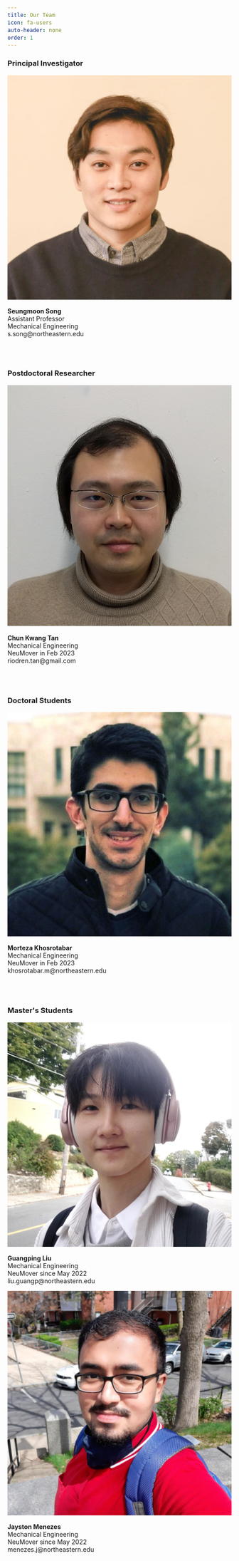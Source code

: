 ```yaml
---
title: Our Team
icon: fa-users
auto-header: none
order: 1
---
```




### **Principal Investigator**

<div class="group">
<div class="people">
	<div class="photo">
		<img src="/assets/people/seungmoon_song_2022.jpg" />
	</div>
	<div class="spec">
		<p>
		<strong>Seungmoon Song</strong><br>
		Assistant Professor<br>
		Mechanical Engineering<br>
		s.song@northeastern.edu<br>
		<a href="http://seungmoon.com/" target="_blank"><i class="fa fa-home"></i></a>&nbsp;
		<a href="
		https://scholar.google.com/citations?user=Ca2lQs8AAAAJ&hl=en" target="_blank">
		<i class="ai ai-google-scholar-square"></i></a>&nbsp;
		<a href="
		https://twitter.com/SeungmoonS" target="_blank"><i class="fa-brands fa-twitter"></i></a>&nbsp;
		<a href="
		https://github.com/smsong" target="_blank"><i class="fa-brands fa-github"></i></a>
		</p>
	</div>
</div>
</div>
<!--<div style="clear: both;" />-->
<br>

### **Postdoctoral Researcher**

<div class="group">
<div class="people">
	<div class="photo">
		<img src="/assets/people/postdoc_2023_chun_kwang_tan.jpg" />
	</div>
	<div class="spec">
		<p>
		<strong>Chun Kwang Tan</strong><br>
		Mechanical Engineering<br>
		NeuMover in Feb 2023<br>
		riodren.tan@gmail.com<br>
		<a href="
		https://scholar.google.com/citations?user=Qi8y8W4AAAAJ&hl=en" target="_blank">
		<i class="ai ai-google-scholar-square"></i></a>&nbsp;
		<a href="
		https://jp.linkedin.com/in/chun-kwang-tan-a806412b" target="_blank">
		<i class="fa-brands fa-linkedin"></i></a>
		</p>
	</div>
</div>
</div>

<br>


### **Doctoral Students**

<div class="group">
<div class="people">
	<div class="photo">
		<img src="/assets/people/phd_2023_morteza_khosrotabar.jpg" />
	</div>
	<div class="spec">
		<p>
		<strong>Morteza Khosrotabar</strong><br>
		Mechanical Engineering<br>
		NeuMover in Feb 2023<br>
		khosrotabar.m@northeastern.edu<br>
		<a href="
		https://scholar.google.com/citations?user=LQ75ksUAAAAJ&hl=en" target="_blank">
		<i class="ai ai-google-scholar-square"></i></a>&nbsp;
		<a href="
		https://ir.linkedin.com/in/mortybiomech" target="_blank">
		<i class="fa-brands fa-linkedin"></i></a>
		</p>
	</div>
</div>
</div>

<br>


### **Master's Students**

<div class="group">
<div class="people">
	<div class="photo">
		<img src="/assets/people/ms_2022_guangping_liu.jpg" />
	</div>
	<div class="spec">
		<p>
		<strong>Guangping Liu</strong><br>
		Mechanical Engineering<br>
		NeuMover since May 2022<br>
		liu.guangp@northeastern.edu<br>
		</p>
	</div>
</div>

<div class="people">
	<div class="photo">
		<img src="/assets/people/ms_2022_jayston_menezes.jpg" />
	</div>
	<div class="spec">
		<p>
		<strong>Jayston Menezes</strong><br>
		Mechanical Engineering<br>
		NeuMover since May 2022<br>
		menezes.j@northeastern.edu<br>
		</p>
	</div>
</div>
</div>

<div style="clear: both;" />

<!--
![Seungmoon Song](/assets/people/seungmoon_song_2022.jpg){: .people}

<img src="/assets/people/2022_MS_Jayston_Menezes.jpg" height="140" width="140" style="border-radius:50%">
-->

